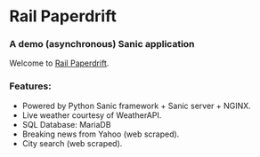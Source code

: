 # Rail Paperdrift

### A demo (asynchronous) Sanic application

Welcome to [Rail Paperdrift](https://rail.paperdrift.com).

### Features:
- Powered by Python Sanic framework + Sanic server + NGINX.
- Live weather courtesy of WeatherAPI.
- SQL Database: MariaDB
- Breaking news from Yahoo (web scraped).
- City search (web scraped).

